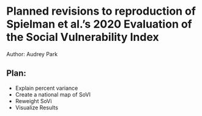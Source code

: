 # Planned revisions to reproduction of  Spielman et al.’s 2020 Evaluation of the Social Vulnerability Index
Author: Audrey Park

## Plan: 
- Explain percent variance
- Create a national map of SoVI
- Reweight SoVi
- Visualize Results
